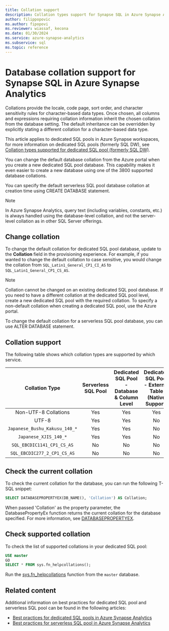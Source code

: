 ```yaml
---
title: Collation support
description: Collation types support for Synapse SQL in Azure Synapse Analytics.
author: filippopovic
ms.author: fipopovi
ms.reviewer: wiassaf, kecona
ms.date: 01/30/2024
ms.service: azure-synapse-analytics
ms.subservice: sql
ms.topic: reference
---
```


# Database collation support for Synapse SQL in Azure Synapse Analytics

Collations provide the locale, code page, sort order, and character sensitivity rules for character-based data types. Once chosen, all columns and expressions requiring collation information inherit the chosen collation from the database setting. The default inheritance can be overridden by explicitly stating a different collation for a character-based data type.

This article applies to dedicated SQL pools in Azure Synapse workspaces, for more information on dedicated SQL pools (formerly SQL DW), see [Collation types supported for dedicated SQL pool (formerly SQL DW)](../sql-data-warehouse/sql-data-warehouse-reference-collation-types.md).

You can change the default database collation from the Azure portal when you create a new dedicated SQL pool database. This capability makes it even easier to create a new database using one of the 3800 supported database collations.

You can specify the default serverless SQL pool database collation at creation time using CREATE DATABASE statement.

> [!NOTE]
> In Azure Synapse Analytics, query text (including variables, constants, etc.) is always handled using the database-level collation, and not the server-level collation as in other SQL Server offerings.

## Change collation

To change the default collation for dedicated SQL pool database, update to the **Collation** field in the provisioning experience. For example, if you wanted to change the default collation to case sensitive, you would change the collation from `SQL_Latin1_General_CP1_CI_AS` to `SQL_Latin1_General_CP1_CS_AS`. 

> [!NOTE]
> Collation cannot be changed on an existing dedicated SQL pool database. If you need to have a different collation at the dedicated SQL pool level, create a new dedicated SQL pool with the required collation. To specify a non-default collation when creating a dedicated SQL pool, use the Azure portal.

To change the default collation for a serverless SQL pool database, you can use ALTER DATABASE statement.

## Collation support

The following table shows which collation types are supported by which service.  

| Collation Type                            | Serverless SQL Pool | Dedicated SQL Pool - Database & Column Level | Dedicated SQL Pool - External Table (Native Support) | Dedicated SQL Pool - External Table (Hadoop/Polybase) |
|:-----------------------------------------:|:-------------------:|:-----------------------:|:------------------:|:------------------:|
| Non-UTF-8 Collations                      | Yes                 | Yes                     | Yes                | Yes                |
| UTF-8                                     | Yes                 | Yes                     | No                 | No                 |
| `Japanese_Bushu_Kakusu_140_*`               | Yes                 | Yes                     | No                 | No                 |
| `Japanese_XJIS_140_*`                       | Yes                 | Yes                     | No                 | No                 |
| `SQL_EBCDIC1141_CP1_CS_AS`                  | No                  | No                      | No                 | No                 |
| `SQL_EBCDIC277_2_CP1_CS_AS`                 | No                  | No                      | No                 | No                 |


## Check the current collation

To check the current collation for the database, you can run the following T-SQL snippet:

```sql
SELECT DATABASEPROPERTYEX(DB_NAME(), 'Collation') AS Collation;
```

When passed 'Collation' as the property parameter, the DatabasePropertyEx function returns the current collation for the database specified. For more information, see [DATABASEPROPERTYEX](/sql/t-sql/functions/databasepropertyex-transact-sql?toc=/azure/synapse-analytics/sql-data-warehouse/toc.json&bc=/azure/synapse-analytics/sql-data-warehouse/breadcrumb/toc.json&view=azure-sqldw-latest&preserve-view=true).

## Check supported collation

To check the list of supported collations in your dedicated SQL pool:

```sql
USE master
GO
SELECT * FROM sys.fn_helpcollations();
```

Run the [sys.fn_helpcollations](/sql/relational-databases/system-functions/sys-fn-helpcollations-transact-sql?view=azure-sqldw-latest&preserve-view=true) function from the `master` database.

## Related content

Additional information on best practices for dedicated SQL pool and serverless SQL pool can be found in the following articles:

- [Best practices for dedicated SQL pools in Azure Synapse Analytics](best-practices-dedicated-sql-pool.md)
- [Best practices for serverless SQL pool in Azure Synapse Analytics](best-practices-serverless-sql-pool.md)
